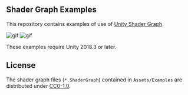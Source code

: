 Shader Graph Examples
---------------------

This repository contains examples of use of [Unity Shader Graph].

![gif](https://i.imgur.com/oaxCNYY.gif)
![gif](https://i.imgur.com/DCPO7jF.gif)

[Unity Shader Graph]: https://github.com/Unity-Technologies/ShaderGraph/wiki

These examples require Unity 2018.3 or later.

License
-------

The shader graph files (`*.ShaderGraph`) contained in `Assets/Examples`
are distributed under [CC0-1.0].

[CC0-1.0]: https://creativecommons.org/publicdomain/zero/1.0/
